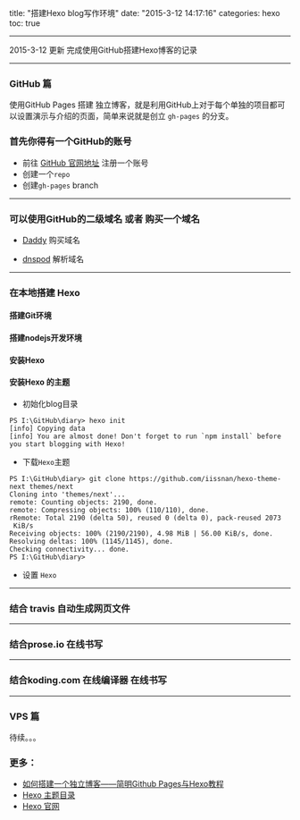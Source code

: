 title: "搭建Hexo blog写作环境"
date: "2015-3-12 14:17:16"
categories: hexo
toc: true

---

2015-3-12 更新  完成使用GitHub搭建Hexo博客的记录

---

### **GitHub 篇**
使用GitHub Pages 搭建 独立博客，就是利用GitHub上对于每个单独的项目都可以设置演示与介绍的页面，简单来说就是创立 `gh-pages` 的分支。

### 首先你得有一个GitHub的账号 
  - 前往 [GitHub 官网地址](https://github.com)  注册一个账号 
 - 创建一个`repo`
 - 创建`gh-pages` branch
 
---

### 可以使用GitHub的二级域名 或者 购买一个域名

- [Daddy](https://www.Godaddy.com) 购买域名

- [dnspod](https://www.dnspod.cn/) 解析域名
 
---
### 在本地搭建 Hexo 

#### 搭建Git环境 

#### 搭建nodejs开发环境
  
#### 安装Hexo
  
#### 安装Hexo 的主题

- 初始化blog目录 

```
PS I:\GitHub\diary> hexo init
[info] Copying data
[info] You are almost done! Don't forget to run `npm install` before you start blogging with Hexo!
```
- 下载`Hexo`主题

```
PS I:\GitHub\diary> git clone https://github.com/iissnan/hexo-theme-next themes/next
Cloning into 'themes/next'...
remote: Counting objects: 2190, done.
remote: Compressing objects: 100% (110/110), done.
rRemote: Total 2190 (delta 50), reused 0 (delta 0), pack-reused 2073
 KiB/s
Receiving objects: 100% (2190/2190), 4.98 MiB | 56.00 KiB/s, done.
Resolving deltas: 100% (1145/1145), done.
Checking connectivity... done.
PS I:\GitHub\diary>
```
- 设置 `Hexo`


---
### 结合 travis 自动生成网页文件
 
---

### 结合prose.io 在线书写

---

### 结合koding.com 在线编译器 在线书写

---

### **VPS 篇**
待续。。。




### 更多：

- [如何搭建一个独立博客——简明Github Pages与Hexo教程](http://cnfeat.com/2014/05/10/2014-05-11-how-to-build-a-blog/)
- [Hexo 主题目录](https://github.com/hexojs/hexo/wiki/themes)
- [Hexo 官网](http://hexo.io/)
